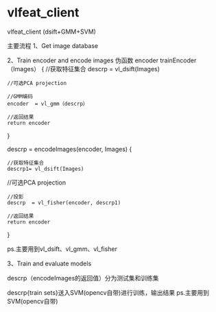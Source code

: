 # vlfeat_client
vlfeat_client (dsift+GMM+SVM)

主要流程
1、Get image database

2、Train encoder and encode images
伪函数
encoder trainEncoder（Images）
{
    //获取特征集合
    descrp = vl_dsift(Images)
    
    //可选PCA projection
    
    //GMM编码
    encoder  = vl_gmm（descrp）

    //返回结果
    return encoder
}

descrp = encodeImages(encoder, Images)
{

    //获取特征集合
    descrp1= vl_dsift(Images)

   //可选PCA projection

    //投影
    descrp  = vl_fisher(encoder, descrp1)

    //返回结果
    return encoder
}

ps.主要用到vl_dsift、vl_gmm、vl_fisher


3、Train and evaluate models

descrp（encodeImages的返回值）分为测试集和训练集

descrp{train sets}送入SVM(opencv自带)进行训练，输出结果
ps.主要用到SVM(opencv自带)
